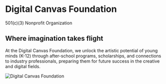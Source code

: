 # Digital Canvas Foundation 
501(c)(3) Nonprofit Organization

<h2>Where imagination takes flight</h2>
<p>
    At the Digital Canvas Foundation, we unlock the artistic potential of young minds (K-12) through after-school programs, scholarships, and connections to industry professionals, preparing them for future success in the creative and digital fields.
</p>

![Digital Canvas Foundation](https://res.cloudinary.com/jessebubble/image/upload/v1709245433/process-dotted_wmkoxw.svg)